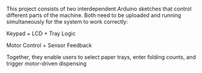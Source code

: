 This project consists of two interdependent Arduino sketches that control different parts of the machine. Both need to be uploaded and running simultaneously for the system to work correctly:

Keypad + LCD + Tray Logic

Motor Control + Sensor Feedback

Together, they enable users to select paper trays, enter folding counts, and trigger motor-driven dispensing
